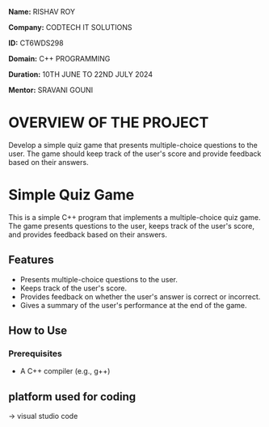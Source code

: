 **Name:** RISHAV ROY

**Company:** CODTECH IT SOLUTIONS

**ID:** CT6WDS298

**Domain:** C++ PROGRAMMING

**Duration:** 10TH JUNE TO 22ND JULY 2024

**Mentor:** SRAVANI GOUNI

# OVERVIEW OF THE PROJECT
Develop a simple quiz game that presents multiple-choice questions to the user. The game should keep track of the user's score and provide feedback based on their answers.

# Simple Quiz Game

This is a simple C++ program that implements a multiple-choice quiz game. The game presents questions to the user, keeps track of the user's score, and provides feedback based on their answers.

## Features

- Presents multiple-choice questions to the user.
- Keeps track of the user's score.
- Provides feedback on whether the user's answer is correct or incorrect.
- Gives a summary of the user's performance at the end of the game.

## How to Use

### Prerequisites

- A  C++ compiler (e.g., g++)

## platform used for coding

   -> visual studio code




